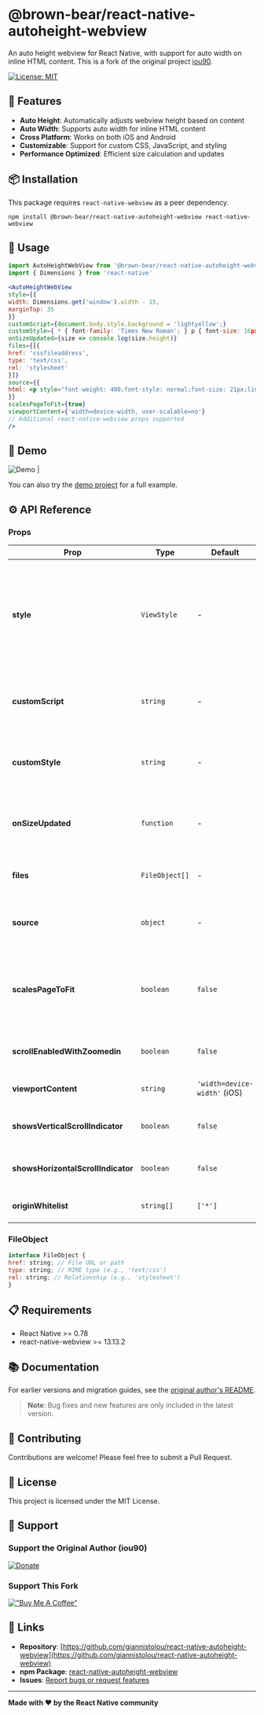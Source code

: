 # @brown-bear/react-native-autoheight-webview

An auto height webview for React Native, with support for auto width on inline HTML content. This is a fork of the original project [iou90](https://github.com/iou90/react-native-autoheight-webview).

[![License: MIT](https://img.shields.io/badge/License-MIT-yellow.svg)](https://opensource.org/licenses/MIT)

## 🚀 Features

- **Auto Height**: Automatically adjusts webview height based on content
- **Auto Width**: Supports auto width for inline HTML content  
- **Cross Platform**: Works on both iOS and Android
- **Customizable**: Support for custom CSS, JavaScript, and styling
- **Performance Optimized**: Efficient size calculation and updates

## 📦 Installation

This package requires `react-native-webview` as a peer dependency.

`npm install @brown-bear/react-native-autoheight-webview react-native-webview`


## 📖 Usage

```jsx
import AutoHeightWebView from '@brown-bear/react-native-autoheight-webview'
import { Dimensions } from 'react-native'

<AutoHeightWebView
style={{
width: Dimensions.get('window').width - 15,
marginTop: 35
}}
customScript={document.body.style.background = 'lightyellow';}
customStyle={ * { font-family: 'Times New Roman'; } p { font-size: 16px; } }
onSizeUpdated={size => console.log(size.height)}
files={[{
href: 'cssfileaddress',
type: 'text/css',
rel: 'stylesheet'
}]}
source={{
html: <p style="font-weight: 400;font-style: normal;font-size: 21px;line-height: 1.58;letter-spacing: -.003em;"> Tags are great for describing the essence of your story in a single word or phrase, but stories are rarely about a single thing. <span style="background-color: transparent !important;background-image: linear-gradient(to bottom, rgba(146, 249, 190, 1), rgba(146, 249, 190, 1));"> If I pen a story about moving across the country to start a new job in a car with my husband, two cats, a dog, and a tarantula, I wouldn't only tag the piece with "moving". I'd also use the tags "pets", "marriage", "career change", and "travel tips". </span> </p>
}}
scalesPageToFit={true}
viewportContent={'width=device-width, user-scalable=no'}
// Additional react-native-webview props supported
/>
```


## 📱 Demo

![Demo](demo.gif) |

You can also try the [demo project](https://github.com/giannistolou/react-native-autoheight-webview-demo) for a full example.


## ⚙️ API Reference

### Props

| Prop | Type | Default | Description |
|------|------|---------|-------------|
| **style** | `ViewStyle` | - | Component styling. For iOS text selection issues, reduce width by 15+ and add marginTop 35+ |
| **customScript** | `string` | - | Custom JavaScript code to inject into the webview |
| **customStyle** | `string` | - | Custom CSS content added to the page's `<head>` |
| **onSizeUpdated** | `function` | - | Callback triggered when height or width changes |
| **files** | `FileObject[]` | - | Array of local or remote files to include |
| **source** | `object` | - | WebView source object (HTML, URI, etc.) |
| **scalesPageToFit** | `boolean` | `false` | Enable page scaling (differs from react-native-webview default) |
| **scrollEnabledWithZoomedin** | `boolean` | `false` | Allow scrolling on iOS when zoomed in |
| **viewportContent** | `string` | `'width=device-width'` (iOS) | Viewport meta tag content |
| **showsVerticalScrollIndicator** | `boolean` | `false` | Show vertical scroll indicator |
| **showsHorizontalScrollIndicator** | `boolean` | `false` | Show horizontal scroll indicator |
| **originWhitelist** | `string[]` | `['*']` | Allowed origins for navigation |

### FileObject


```js
interface FileObject {
href: string; // File URL or path
type: string; // MIME type (e.g., 'text/css')
rel: string; // Relationship (e.g., 'stylesheet')
}
```


## 📋 Requirements

- React Native >= 0.78
- react-native-webview >= 13.13.2

## 📚 Documentation

For earlier versions and migration guides, see the [original author's README](.original_author/README.md).

> **Note**: Bug fixes and new features are only included in the latest version.

## 🤝 Contributing

Contributions are welcome! Please feel free to submit a Pull Request.

## 📄 License

This project is licensed under the MIT License.

## 💝 Support

### Support the Original Author (iou90)

[![Donate](https://img.shields.io/badge/Donate-PayPal-green.svg)](https://www.paypal.me/iou90)

### Support This Fork

[!["Buy Me A Coffee"](https://www.buymeacoffee.com/assets/img/custom_images/orange_img.png)](https://buymeacoffee.com/giannistolou)

## 🔗 Links

- **Repository**: [https://github.com/giannistolou/react-native-autoheight-webview](https://github.com/giannistolou/react-native-autoheight-webview)
- **npm Package**: [react-native-autoheight-webview](https://www.npmjs.com/package/react-native-autoheight-webview)
- **Issues**: [Report bugs or request features](https://github.com/giannistolou/react-native-autoheight-webview/issues)

---

**Made with ❤️ by the React Native community**
